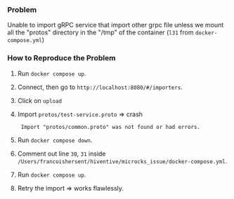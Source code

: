 ### Problem

Unable to import gRPC service that import other grpc file unless we mount all the "protos" directory in the "/tmp" of the container (`l31` from `docker-compose.yml`)

### How to Reproduce the Problem

1. Run `docker compose up`.
2. Connect, then go to `http://localhost:8080/#/importers`.
3. Click on `upload`
4. Import `protos/test-service.proto` => crash

   ```
    Import "protos/common.proto" was not found or had errors.
   ```

5. Run `docker compose down`.
6. Comment out line `30`, `31` inside `/Users/francoishersent/hiventive/microcks_issue/docker-compose.yml`.
7. Run `docker compose up`.
8. Retry the import => works flawlessly.
